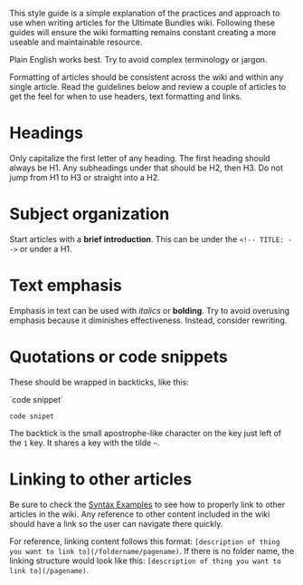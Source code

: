 <!-- TITLE: Style Guide -->

This style guide is a simple explanation of the practices and approach to use when writing articles for the Ultimate Bundles wiki.  Following these guides will ensure the wiki formatting remains constant creating a more useable and maintainable resource.

Plain English works best.  Try to avoid complex terminology or jargon.

Formatting of articles should be consistent across the wiki and within any single article.  Read the guidelines below and review a couple of articles to get the feel for when to use headers, text formatting and links.
# Headings 
Only capitalize the first letter of any heading.  The first heading should always be H1.  Any subheadings under that should be H2, then H3.  Do not jump from H1 to H3 or straight into a H2.

# Subject organization
Start articles with a **brief introduction**.  This can be under the `<!-- TITLE: -->` or under a H1.

# Text emphasis
Emphasis in text can be used with *italics* or **bolding**.  Try to avoid overusing emphasis because it diminishes effectiveness.  Instead, consider rewriting.

# Quotations or code snippets
These should be wrapped in backticks, like this:

\`code snippet\`

`code snipet`

The backtick is the small apostrophe-like character on the key just left of the `1` key. It shares a key with the tilde `~`.

# Linking to other articles
Be sure to check the [Syntax Examples](/templates/syntax-examples) to see how to properly link to other articles in the wiki.  Any reference to other content included in the wiki should have a link so the user can navigate there quickly.  

For reference, linking content follows this format: `[description of thing you want to link to](/foldername/pagename)`.  If there is no folder name, the linking structure would look like this: `[description of thing you want to link to](/pagename)`.








